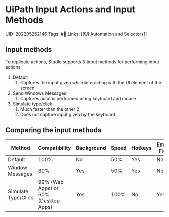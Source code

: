 # UiPath Input Actions and Input Methods
UID: 202205262146
Tags: #🌱 
Links: [[UI Automation and Selectors]]

##  Input methods
To replicate actions, Studio supports 3 input methods for performing input actions:
1. Default
	1. Captures the input given while interacting with the UI element of the screen
2. Send Windows Messages
	1. Captures actions performed using keyboard and mouse
3. Simulate type/click
	1. Much faster than the other 2
	2. Does not capture input given by the keyboard
## Comparing the input methods
| Method              | Compatibility                        | Background | Speed | Hotkeys | Empty Field |
| ------------------- | ------------------------------------ | ---------- | ----- | ------- | ----------- |
| Default             | 100%                                 | No         | 50%   | Yes     | No          |
| Window Messages     | 80%                                  | Yes        | 50%   | Yes     | No          |
| Simulate Type/Click | 99% (Web Apps) or 60% (Desktop Apps) | Yes        | 100%  | No      | Yes         |

